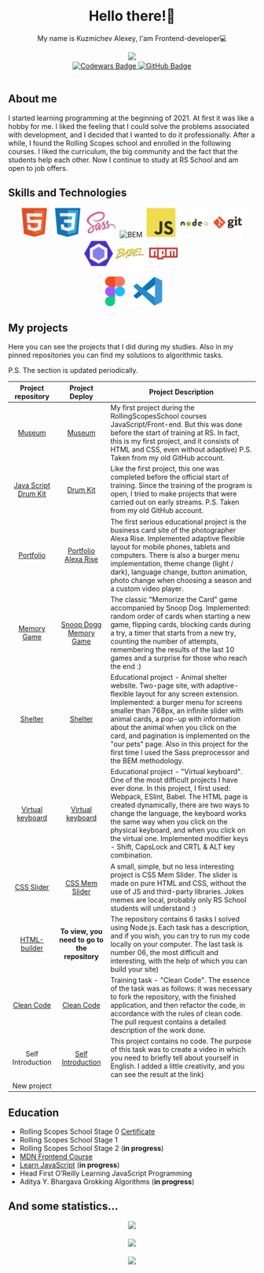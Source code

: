 <div id="title" align="center">
  <h1 font-size='10px'>Hello there!&#128075;</h1>
  <p> My name is Kuzmichev Alexey, I'am Frontend-developer&#128187;</p>
</div>

<div id="header" align="center">
  <img src="https://media.giphy.com/media/qgQUggAC3Pfv687qPC/giphy.gif" width="300"/>
</div>

<div id="badges" align="center">
  <a href="https://www.codewars.com/users/LineCoran">
    <img src="https://img.shields.io/badge/Codewars-red?style=for-the-badge&logo=Codewars&logoColor=white" alt="Codewars Badge"/>
  </a>
<!--   <a href="https://t.me/jonybravo13">
    <img src="https://img.shields.io/badge/Telegram-blue?style=for-the-badge&logo=telegram&logoColor=white" alt="Telegram Badge"/>
  </a> -->
<!--   <a href="https://discordapp.com/users/872181479680122892/">
    <img src="https://img.shields.io/badge/Discord-purple?style=for-the-badge&logo=Discord&logoColor=white" alt="Discord Badge"/>
  </a> -->
<!--   <a href="mailto: lebedpavel.dev@gmail.com">
    <img src="https://img.shields.io/badge/Gmail-red?style=for-the-badge&logo=Gmail&logoColor=white" alt="Gmail Badge"/>
  </a> -->
  <a href="https://github.com/linecoran">
    <img src="https://img.shields.io/badge/GitHub-red?style=for-the-badge&logo=GitHub&logoColor=white" alt="GitHub Badge"/>
  </a>
</div>
<div id="views_counter " align="center">
  <img src="https://komarev.com/ghpvc/?username=linecoran" alt=""/>
</div>

<div id="main">
  <div id="about_me">
    <h2>About me</h2>
    <p>I started learning programming at the beginning of 2021. At first it was like a hobby for me. I liked the feeling that I could solve the problems associated with development, and I decided that I wanted to do it professionally. After a while, I found the Rolling Scopes school and enrolled in the following courses.
I liked the curriculum, the big community and the fact that the students help each other. Now I continue to study at RS School and am open to job offers.</p>
  </div>
  <div id="skills">
    <h2>Skills and Technologies</h2>
    <div id='logo' align='center'>
  <img src="https://github.com/devicons/devicon/blob/master/icons/html5/html5-original.svg" title="HTML5" alt="HTML" width="60" height="60"/>&nbsp;
  <img src="https://github.com/devicons/devicon/blob/master/icons/css3/css3-original.svg" title="CSS3" alt="CSS" width="60" height="60"/>&nbsp;
  <img src="https://github.com/devicons/devicon/blob/master/icons/sass/sass-original.svg" title="SASS" alt="SASS" width="60" height="60"/>&nbsp;
  <img src="https://ru.bem.info/UkC0yRpjS421DGQJVLY7NzcCQT0.svgd" title="BEM" alt="BEM" width="60" height="60"/>&nbsp;
  <img src="https://github.com/devicons/devicon/blob/master/icons/javascript/javascript-original.svg" title="JavaScript" alt="JavaScript" width="60" height="60"/>&nbsp;   
  <img src="https://github.com/devicons/devicon/blob/master/icons/nodejs/nodejs-original-wordmark.svg" title="NodeJS" alt="NodeJS" width="60" height="60"/>&nbsp; 
  <img src="https://github.com/devicons/devicon/blob/master/icons/git/git-original-wordmark.svg" title="Git" alt="Git" width="60" height="60"/>&nbsp;   
  <img src="https://github.com/devicons/devicon/blob/master/icons/eslint/eslint-original.svg" title="ESlint" alt="ESlint" width="60" height="60"/>
  <img src="https://github.com/devicons/devicon/blob/master/icons/babel/babel-original.svg" title="Babel" alt="Babel" width="60" height="60"/>&nbsp;
  <img src="https://github.com/devicons/devicon/blob/master/icons/npm/npm-original-wordmark.svg" title="NPM" alt="NPM" width="60" height="60"/>&nbsp;
      
  <img src="https://github.com/devicons/devicon/blob/master/icons/figma/figma-original.svg" title="Figma"  alt="Figma" width="60" height="60"/>&nbsp;
  <img src="https://github.com/devicons/devicon/blob/master/icons/vscode/vscode-original.svg" title="VS Code"  alt="VS Code" width="60" height="60"/>&nbsp;
  
</div>

  </div>
  <div id="projects">
    <h2>My projects</h2>
    <p>Here you can see the projects that I did during my studies. Also in my pinned repositories you can find my solutions to algorithmic tasks.</p>
    <p>P.S. The section is updated periodically.</p>
    
<table>
<thead>
<tr>
  <th align="center">Project repository</th>
  <th align="center">Project Deploy</th>
  <th>Project Description</th>
</tr>
</thead>
<tbody>
<tr>
  <td align="center"><a href="https://github.com/pavel1303/museum">Museum</a></td>
  <td align="center"><a href="https://pavel1303.github.io/museum/museum/" rel="nofollow">Museum</a></td>
  <td>My first project during the RollingScopesSchool courses JavaScript/Front-end. But this was done before the start of training at RS.
In fact, this is my first project, and it consists of HTML and CSS, even without adaptive)
P.S. Taken from my old GitHub account.</td>
</tr>
<tr>
  <td align="center"><a href="https://github.com/pavel1303/drum__kit">Java Script Drum Kit</a></td>
  <td align="center"><a href="https://pavel1303.github.io/drum__kit/" rel="nofollow">Drum Kit</a></td>
  <td>Like the first project, this one was completed before the official start of training.
Since the training of the program is open, I tried to make projects that were carried out on early streams.
  P.S. Taken from my old GitHub account.</td>
</tr>
<tr>
  <td align="center"><a href="https://github.com/pavel1303/rs_private_repository_stage_0/tree/portfolio">Portfolio</a></td>
  <td align="center"><a href="https://pavel1303.github.io/rs_private_repository_stage_0/portfolio" rel="nofollow">Portfolio Alexa Rise</a></td>
  <td>The first serious educational project is the business card site of the photographer Alexa Rise.
Implemented adaptive flexible layout for mobile phones, tablets and computers.
There is also a burger menu implementation, theme change (light / dark), language change, button animation, photo change when choosing a season and a custom video player.</td>
</tr>
<tr>
  <td align="center"><a href="https://github.com/pavel1303/rs_private_repository_stage_0/tree/memory-game">Memory Game</a></td>
  <td align="center"><a href="https://pavel1303.github.io/rs_private_repository_stage_0/memory-game/" rel="nofollow">Snoop Dogg Memory Game</a></td>
  <td>The classic "Memorize the Card" game accompanied by Snoop Dog. Implemented:
random order of cards when starting a new game, flipping cards, blocking cards during a try, a timer that starts from a new try, counting the number of attempts, remembering the results of the last 10 games and a surprise for those who reach the end :)
  </td>
</tr>
<tr>
  <td align="center"><a href="https://github.com/pavel1303/rs_private_repository_stage_1/tree/shelter">Shelter</a></td>
  <td align="center"><a href="https://pavel1303.github.io/rs_private_repository_stage_1/shelter/" rel="nofollow">Shelter</a></td>
  <td>Educational project - Animal shelter website.
Two-page site, with adaptive-flexible layout for any screen extension.
Implemented:
a burger menu for screens smaller than 768px, an infinite slider with animal cards, a pop-up with information about the animal when you click on the card, and pagination is implemented on the "our pets" page. Also in this project for the first time I used the Sass preprocessor and the BEM methodology.</td>
</tr>
<tr>
  <td align="center"><a href="https://github.com/pavel1303/virtual_keyboard_/tree/dev">Virtual keyboard</a></td>
  <td align="center"><a href="https://pavel1303.github.io/virtual_keyboard_/dist/" rel="nofollow">Virtual keyboard</a></td>
  <td>Educational project - "Virtual keyboard".
One of the most difficult projects I have ever done.
In this project, I first used:
Webpack, ESlint, Babel.
The HTML page is created dynamically, there are two ways to change the language, the keyboard works the same way when you click on the physical keyboard, and when you click on the virtual one.
Implemented modifier keys - Shift, CapsLock and CRTL & ALT key combination.</td>
</tr>
<tr>
  <td align="center"><a href="https://github.com/pavel1303/cssMemSlider/tree/gh-pages">CSS Slider</a></td>
  <td align="center"><a href="https://pavel1303.github.io/cssMemSlider/cssMemSlider/" rel="nofollow">CSS Mem Slider</a></td>
  <td>A small, simple, but no less interesting project is CSS Mem Slider.
The slider is made on pure HTML and CSS, without the use of JS and third-party libraries.
Jokes memes are local, probably only RS School students will understand :)</td>
</tr>
<tr>
  <td align="center"><a href="https://github.com/pavel1303/HTML-builder">HTML-builder</a></td>
  <td align="center"><strong>To view, you need to go to the repository</strong></td>
  <td>The repository contains 6 tasks I solved using Node.js.
Each task has a description, and if you wish, you can try to run my code locally on your computer.
The last task is number 06, the most difficult and interesting, with the help of which you can build your site)</td>
</tr>
<tr>
  <td align="center"><a href="https://github.com/pavel1303/clean-code-s1e1/tree/clean-code-s1e1">Clean Code</a></td>
   <td align="center"><a href="https://pavel1303.github.io/clean-code-s1e1/">Clean Code</a></td>
  <td>Training task - "Clean Code".
The essence of the task was as follows:
it was necessary to fork the repository, with the finished application, and then refactor the code, in accordance with the rules of clean code.
    The <a src="https://github.com/pavel1303/clean-code-s1e1/pull/2">pull request</a> contains a detailed description of the work done.</td>
</tr>
<tr>
<td align="center">Self Introduction</td>
<td align="center"><a href="https://youtu.be/VfTLmphzmCQ">Self Introduction</a></td>
<td>This project contains no code.
The purpose of this task was to create a video in which you need to briefly tell about yourself in English.
I added a little creativity, and you can see the result at the link)</td>
</tr>
<tr>
<td align="center">New project</td>
<td align="center"></td>
<td></td>
</tr>
</tbody>
</table>
  </div>
  <div id='education'>
    <h2 align='left'>Education</h2>
    <ul>
      <li>Rolling Scopes School Stage 0 <a href="https://app.rs.school/certificate/upiv5s7v">Certificate</a></li>
      <li>Rolling Scopes School Stage 1</li>
      <li>Rolling Scopes School Stage 2 (<b>in progress</b>)</li>
      <li><a href="https://developer.mozilla.org/ru/docs/Learn/Front-end_web_developer">MDN Frontend Course</a></li>
      <li><a href="https://learn.javascript.ru/">Learn JavaScript</a> (<b>in progress</b>)</li>
      <li>Head First O’Reilly Learning JavaScript Programming</li>
      <li>Aditya Y. Bhargava Grokking Algorithms (<b>in progress</b>)</li>
    </ul>
  </div>
  <div id='stats' align='center'>
    <h2 align='left'>And some statistics...</h2>
    <img src="http://github-readme-streak-stats.herokuapp.com?user=pavel1303&theme=merko&date_format=M%20j%5B%2C%20Y%5D"><br><br>
    <img src="https://github-readme-stats.vercel.app/api/top-langs/?username=pavel1303&layout=compact&theme=vision-friendly-dark"><br><br>
    <img src="https://www.codewars.com/users/pavel1303/badges/large">
  </div>
  
</div>










<!--
**pavel1303/pavel1303** is a ✨ _special_ ✨ repository because its `README.md` (this file) appears on your GitHub profile.

Here are some ideas to get you started:

- 🔭 I’m currently working on ...
- 🌱 I’m currently learning ...
- 👯 I’m looking to collaborate on ...
- 🤔 I’m looking for help with ...
- 💬 Ask me about ...
- 📫 How to reach me: ...
- 😄 Pronouns: ...
- ⚡ Fun fact: ...
-->
